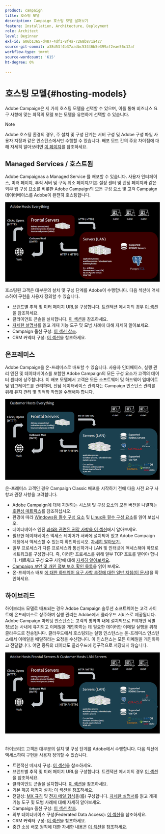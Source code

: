 ```yaml
---
product: campaign
title: 호스팅 모델
description: Campaign 호스팅 모델 살펴보기
feature: Installation, Architecture, Deployment
role: Architect
level: Beginner
exl-id: a06b1365-d487-4df1-8f4a-7268b871a427
source-git-commit: a38d53f4b37aadbc53446b5e399af2eae56c12af
workflow-type: tm+mt
source-wordcount: '615'
ht-degree: 0%

---
```


# 호스팅 모델{#hosting-models}



Adobe Campaign은 세 가지 호스팅 모델을 선택할 수 있으며, 이를 통해 비즈니스 요구 사항에 맞는 최적의 모델 또는 모델을 유연하게 선택할 수 있습니다.

>[!NOTE]
>
>Adobe 호스팅 환경의 경우, 주 설치 및 구성 단계는 서버 구성 및 Adobe 구성 파일 사용자 지정과 같은 인스턴스에서만 수행할 수 있습니다. 배포 모드 간의 주요 차이점에 대해 자세히 알아보려면 [이 페이지](../../installation/using/capability-matrix.md)를 참조하세요.

## Managed Services / 호스트됨

Adobe Campaignas a Managed Service 를 배포할 수 있습니다. 사용자 인터페이스, 미러 페이지, 추적 서버 및 구독 취소 페이지/기본 설정 센터 및 랜딩 페이지와 같은 외부 웹 구성 요소를 비롯한 Adobe Campaign의 모든 구성 요소 및 고객 Campaign 데이터베이스를 Adobe이 완전히 호스팅합니다.

![](assets/deployment_hosted.png)

호스팅된 고객은 대부분의 설치 및 구성 단계를 Adobe이 수행합니다. 다음 섹션에 액세스하여 구현을 사용자 정의할 수 있습니다.

* 브랜드별 추적 및 미러 페이지 URL을 구성합니다. 트랜잭션 메시지의 경우 [이 섹션](../../message-center/using/additional-configurations.md#configuring-multibranding)을 참조하세요.
* 클라이언트 콘솔을 설치합니다. [이 섹션](../../installation/using/installing-the-client-console.md)을 참조하세요.
* [자세한 설명서](../../delivery/using/about-deliverability.md)를 읽고 게재 기능 도구 및 모범 사례에 대해 자세히 알아보세요.
* Campaign 옵션 구성: [이 섹션 참조](../../installation/using/configuring-campaign-options.md).
* CRM 커넥터 구성: [이 섹션](../../platform/using/crm-connectors.md)을 참조하세요.

## 온프레미스

Adobe Campaign을 온-프레미스로 배포할 수 있습니다. 사용자 인터페이스, 실행 관리 엔진 및 데이터베이스를 포함한 Adobe Campaign의 모든 구성 요소가 고객의 데이터 센터에 상주합니다. 이 배포 모델에서 고객은 모든 소프트웨어 및 하드웨어 업데이트 및 업그레이드를 관리하며, 전담 데이터베이스 관리자는 Campaign 인스턴스 관리를 위해 유지 관리 및 최적화 작업을 수행해야 합니다.

![](assets/deployment_onpremise.png)

온-프레미스 고객인 경우 Campaign Classic 배포를 시작하기 전에 다음 사전 요구 사항과 권장 사항을 고려합니다.

* Adobe Campaign에 대해 지원되는 시스템 및 구성 요소의 모든 버전을 나열하는 [호환성 매트릭스](../../rn/using/compatibility-matrix.md)를 참조하십시오.
* 환경에 따라 [Windows용 필수 구성 요소](../../installation/using/prerequisites-of-campaign-installation-in-windows.md) 및 [Linux용 필수 구성 요소](../../installation/using/prerequisites-of-campaign-installation-in-linux.md)를 읽어 보십시오.
* 데이터베이스 엔진 [과(와) 관련된 권장 사항을 이 섹션](../../installation/using/database.md)에서 알아보세요.
* 필요한 데이터베이스 액세스 레이어가 서버에 설치되어 있고 Adobe Campaign 계정에서 액세스할 수 있는지 확인하십시오. [자세히 알아보기](../../installation/using/application-server.md).
* 일부 프로세스가 다른 프로세스와 통신하거나 LAN 및 인터넷에 액세스해야 하므로 네트워크를 구성합니다. 즉, 이러한 프로세스를 위해 일부 TCP 포트를 열어야 합니다. 네트워크 구성 요구 사항에 대해 [자세히 알아보세요](../../installation/using/network-configuration.md).
* [Campaign 보안 및 개인 정보 보호 확인 목록](https://helpx.adobe.com/kr/campaign/kb/acc-security.html)을 읽어 보세요.
* 온-프레미스 배포 [에 대한 하드웨어 요구 사항 추정에 대한 일반 지침(이 문서](https://helpx.adobe.com/kr/campaign/kb/hardware-sizing-guide.html))을 확인하세요.

## 하이브리드

하이브리드 모델로 배포되는 경우 Adobe Campaign 솔루션 소프트웨어는 고객 사이트에 온프레미스로 상주하며 실행 관리는 Adobe에서 클라우드 서비스로 제공됩니다. Adobe Campaign 마케팅 인스턴스는 고객의 방화벽 내에 설치되므로 PII(개인 식별 정보)는 사내에 유지되고 이메일을 개인화하는 데 필요한 데이터만 이메일 실행을 위해 클라우드로 전송됩니다. 클라우드에서 호스팅되는 실행 인스턴스는 온-프레미스 인스턴스에서 이메일을 배달하라는 요청을 수신합니다. 이 인스턴스는 모든 이메일을 개인화하고 전달합니다. 어떤 종류의 데이터도 클라우드에 영구적으로 저장되지 않습니다.

![](assets/deployment_hybrid.png)

하이브리드 고객은 대부분의 설치 및 구성 단계를 Adobe에서 수행합니다. 다음 섹션에 액세스하여 구현을 사용자 정의할 수 있습니다.

* 트랜잭션 메시지 구성: [이 섹션](../../message-center/using/transactional-messaging-architecture.md)을 참조하세요.
* 브랜드별 추적 및 미러 페이지 URL을 구성합니다. 트랜잭션 메시지의 경우 [이 섹션](../../message-center/using/additional-configurations.md#configuring-multibranding)을 참조하세요.
* 클라이언트 콘솔을 설치합니다. [이 섹션](../../installation/using/installing-the-client-console.md)을 참조하세요.
* 기본 제공 패키지 설치: [이 섹션](../../installation/using/installing-campaign-standard-packages.md)을 참조하세요.
* 전달성: [MX 규칙](../../installation/using/email-deliverability.md#mx-configuration) 및 [전자 메일 형식](../../installation/using/email-deliverability.md#managing-email-formats)을(를) 구성합니다. [자세한 설명서](../../delivery/using/about-deliverability.md)를 읽고 게재 기능 도구 및 모범 사례에 대해 자세히 알아보세요.
* Campaign 옵션 구성: [이 섹션 참조](../../installation/using/configuring-campaign-options.md).
* 외부 데이터베이스 구성(Federated Data Access): [이 섹션](../../installation/using/about-fda.md)을 참조하세요.
* CRM 커넥터 구성: [이 섹션](../../platform/using/crm-connectors.md)을 참조하세요.
* 중간 소싱 배포 원칙에 대한 자세한 내용은 [이 섹션](../../installation/using/mid-sourcing-deployment.md)을 참조하세요.
